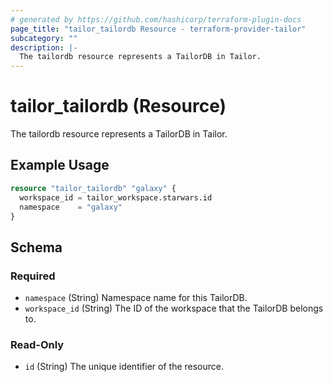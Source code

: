 ```yaml
---
# generated by https://github.com/hashicorp/terraform-plugin-docs
page_title: "tailor_tailordb Resource - terraform-provider-tailor"
subcategory: ""
description: |-
  The tailordb resource represents a TailorDB in Tailor.
---
```


# tailor_tailordb (Resource)

The tailordb resource represents a TailorDB in Tailor.

## Example Usage

```terraform
resource "tailor_tailordb" "galaxy" {
  workspace_id = tailor_workspace.starwars.id
  namespace    = "galaxy"
}
```

<!-- schema generated by tfplugindocs -->
## Schema

### Required

- `namespace` (String) Namespace name for this TailorDB.
- `workspace_id` (String) The ID of the workspace that the TailorDB belongs to.

### Read-Only

- `id` (String) The unique identifier of the resource.
